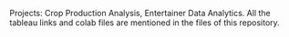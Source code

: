 Projects: Crop Production Analysis, Entertainer Data Analytics.
All the tableau links and colab files are mentioned in the files of this repository.
